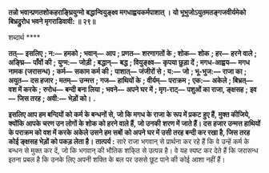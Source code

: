 **तन्नो भवान्प्रणतशोकहराङ्घ्रियुग्मो** **बद्धान्वियुङ्क्ष्व मगधाह्वयकर्मपाशात् ।** **यो भूभुजोऽयुतमतङ्गजवीर्यमेको** **बिभ्रद्रुरोध भवने मृगराडिवावी: ॥ २९॥** 

शब्दार्थ **** 

**तत्—** **इसलिए** **; न:—** **हमको** **; भवान्—** **आप** **; प्रणत—** **शरणागतों के** **; शोक—** **शोक** **; हर—** **हरने वाले** **; अङ्घ्रि—** **पाँवों की** **;** **युग्म:—** **जोड़ी** **; बद्धान्—** **बद्ध** **; वियुङ्क्ष्व—** **कृपया छुड़ा दें** **; मगध-आह्वय—** **मगध नामक (जरासन्ध)** **; कर्म—** **सकाम कर्म की** **;** **पाशात्—** **जंजीरों से** **; य:—** **जो** **; भू-भुज:—** **राजा का** **; अयुत—** **दस हजार** **; मतम्—** **उन्मत्त** **; गज—** **हाथियों के** **; वीर्यम्—** **पराक्रम** **;** **एक:—** **अकेले** **; बिभ्रत्—** **वश में करके** **; रुरोध—** **बन्दी बना लिया** **; भवने—** **अपने घर में** **; मृग-राट्—** **पशुओं का राजा, ङ्क्षसह** **;** **इव—** **जिस तरह** **; अवी:—** **भेड़ों को।** **.** 

**इसलिए आप हम बन्दियों को कर्म के बन्धनों से, जो कि मगध के राजा के रूप में प्रकट** **हुए हैं, मुक्त कीजिये, क्योंकि आपके चरण उन लोगों के शोक को हरने वाले हैं, जो उनकी** **शरण में जाते हैं। दस हजार उन्मत्त हाथियों के पराक्रम को वश में करके अकेले उसने हम सबों** **को अपने घर में उसी तरह बन्दी कर रखा है, जिस तरह कोई ङ्क्षसह भेड़ों को पकड़ लेता है।** **तात्पर्य :** सारे राजा भगवान् से प्रार्थना कर रहे हैं कि वे उन्हें कर्म के बन्धन से मुक्त कर दें, जो कि भगवान् की भौतिक शकि्त से उत्पन्न है। वे यह स्पष्ट कर देते हैं कि जरासन्ध इतना प्रबल है कि उनके लिए अपनी शक्ति के बल पर उससे छूट पाने की कोई आशा नहीं हैं।  